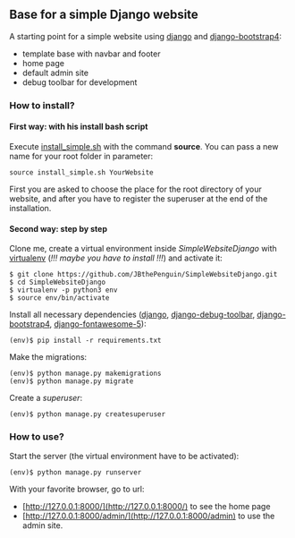 ## Base for a simple Django website

A starting point for a simple website using [django](https://www.djangoproject.com/foundation/) and [django-bootstrap4](https://django-bootstrap4.readthedocs.io/en/latest/index.html):
- template base with navbar and footer
- home page
- default admin site
- debug toolbar for development

### How to install?

#### First way: with his install bash script
Execute [install_simple.sh](https://github.com/JBthePenguin/BasesWebsiteDjango/blob/master/install_scripts/install_simple.sh) with the command **source**. You can pass a new name for your root folder in parameter:
```shell
source install_simple.sh YourWebsite
```
First you are asked to choose the place for the root directory of your website, and after you have to register the superuser at the end of the installation.

#### Second way: step by step
Clone me, create a virtual environment inside *SimpleWebsiteDjango* with [virtualenv](https://virtualenv.pypa.io/en/stable/) (*!!! maybe you have to install !!!*) and activate it:
```shell
$ git clone https://github.com/JBthePenguin/SimpleWebsiteDjango.git
$ cd SimpleWebsiteDjango
$ virtualenv -p python3 env
$ source env/bin/activate
```
Install all necessary dependencies ([django](https://www.djangoproject.com/foundation/), [django-debug-toolbar](https://django-debug-toolbar.readthedocs.io/en/stable/), [django-bootstrap4](https://django-bootstrap4.readthedocs.io/en/latest/index.html), [django-fontawesome-5](https://github.com/BenjjinF/django-fontawesome-5)):
```shell
(env)$ pip install -r requirements.txt
```
Make the migrations:
```shell
(env)$ python manage.py makemigrations
(env)$ python manage.py migrate
```
Create a *superuser*:
```shell
(env)$ python manage.py createsuperuser
```

### How to use?
Start the server (the virtual environment have to be activated):
```shell
(env)$ python manage.py runserver
```
With your favorite browser, go to url:
- [http://127.0.0.1:8000/](http://127.0.0.1:8000/) to see the home page
- [http://127.0.0.1:8000/admin/](http://127.0.0.1:8000/admin) to use the admin site.
